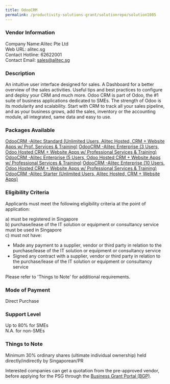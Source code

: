 ```yaml
---
title: OdooCRM 
permalink: /productivity-solutions-grant/solutionrepo/solution1085
---
```


### Vendor Information
Company Name:Alitec Pte Ltd <br>Web URL: alitec.sg <br>Contact Hotline: 62622001 <br>Contact Email: sales@alitec.sg <br>

### Description

An intuitive user interface designed for sales. A Dashboard for a better overview of the sales activities. Useful tips and best practices to configure and deploy your CRM and much more. Odoo CRM is part of Odoo, the #1 suite of business applications dedicated to SMEs. The strength of Odoo is its modularity and scalability. Start with CRM to track all your sales pipeline, and as your business grows, add the sales, inventory or the accounting module, all integrated, same data and easy to use.

### Packages Available

<a href='https://www.gobusiness.gov.sg/images/psg/Desensitised_Alitec_20200004_Annex_3_20200630143425_Part_1.pdf' target='_blank'>OdooCRM -Alitec Standard (Unlimited Users, Alitec Hosted, CRM + Website Apps w/ Prof. Services & Training)</a>
<a href='https://www.gobusiness.gov.sg/images/psg/Desensitised_Alitec_20200004_Annex_3_20200630143425_Part_2.pdf' target='_blank'>OdooCRM -Alitec Enterprise (3 Users, Odoo Hosted CRM + Website Apps w/ Professional Services & Training)</a>
<a href='https://www.gobusiness.gov.sg/images/psg/Desensitised_Alitec_20200004_Annex_3_20200630143425_Part_3.pdf' target='_blank'>OdooCRM -Alitec Enterprise (5 Users, Odoo Hosted CRM + Website Apps w/ Professional Services & Training)</a>
<a href='https://www.gobusiness.gov.sg/images/psg/Desensitised_Alitec_20200004_Annex_3_20200630143425_Part_4.pdf' target='_blank'>OdooCRM -Alitec Enterprise (10 Users, Odoo Hosted CRM + Website Apps w/ Professional Services & Training)</a>
<a href='https://www.gobusiness.gov.sg/images/psg/Desensitised_Alitec_20200004_Annex_3_20200630143425_Part_5.pdf' target='_blank'>OdooCRM -Alitec Starter (Unlimited Users, Alitec Hosted, CRM + Website Apps)</a>

### Eligibility Criteria

Applicants must meet the following eligibility criteria at the point of application:

a) must be registered in Singapore <br>
b) purchase/lease of the IT solution or equipment or consultancy service must be used in Singapore <br>
c) must not have:
- Made any payment to a supplier, vendor or third party in relation to the purchase/lease of the IT solution or equipment or consultancy service
- Signed any contract with a supplier, vendor or third party in relation to the purchase/lease of the IT solution or equipment or consultancy service

Please refer to 'Things to Note' for additional requirements.

### Mode of Payment
Direct Purchase

### Support Level
Up to 80% for SMEs <br>
N.A. for non-SMEs

### Things to Note
Minimum 30% ordinary shares (ultimate individual ownership) held directly/indirectly by Singaporean/PR

Interested companies can get a quotation from the pre-approved vendor, before applying for the PSG through the <a target='_blank' href='https://www.businessgrants.gov.sg/'>Business Grant Portal (BGP)</a>.
